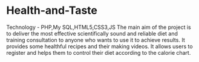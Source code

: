 # Health-and-Taste


Technology - PHP,My SQL,HTML5,CSS3,JS
The main aim of the project is to deliver the most effective scientifically sound and reliable diet and training consultation to anyone who wants to use it to achieve results. It provides some healthful recipes and their making videos. It allows users to register and helps them to control their diet according to the calorie chart.

